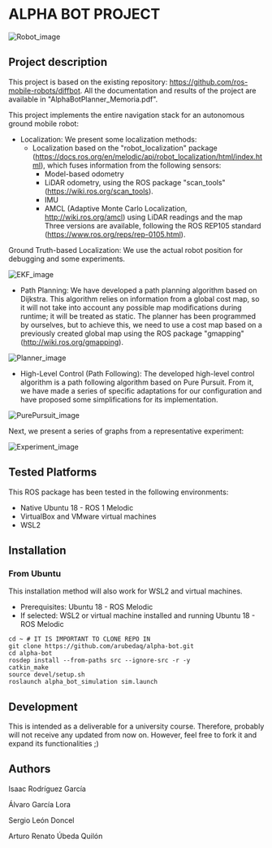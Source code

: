 # ALPHA BOT PROJECT
![Robot_image](https://github.com/arubedaq/alpha-bot/blob/main/images/PlanteamientoGeneral.png)

## Project description
This project is based on the existing repository: https://github.com/ros-mobile-robots/diffbot. All the documentation and results of the project are available in "AlphaBotPlanner_Memoria.pdf".

This project implements the entire navigation stack for an autonomous ground mobile robot:

- Localization: We present some localization methods:
    - Localization based on the "robot_localization" package (https://docs.ros.org/en/melodic/api/robot_localization/html/index.html), which fuses information from the following sensors:
        - Model-based odometry
        - LiDAR odometry, using the ROS package "scan_tools" (https://wiki.ros.org/scan_tools).
        - IMU
        - AMCL (Adaptive Monte Carlo Localization, http://wiki.ros.org/amcl) using LiDAR readings and the map    
    Three versions are available, following the ROS REP105 standard (https://www.ros.org/reps/rep-0105.html).

Ground Truth-based Localization: We use the actual robot position for debugging and some experiments.

![EKF_image](https://github.com/arubedaq/alpha-bot/blob/main/images/EKF.png)

- Path Planning: We have developed a path planning algorithm based on Dijkstra. This algorithm relies on information from a global cost map, so it will not take into account any possible map modifications during runtime; it will be treated as static. The planner has been programmed by ourselves, but to achieve this, we need to use a cost map based on a previously created global map using the ROS package "gmapping" (http://wiki.ros.org/gmapping).

![Planner_image](https://github.com/arubedaq/alpha-bot/blob/main/images/Planner.png)

- High-Level Control (Path Following): The developed high-level control algorithm is a path following algorithm based on Pure Pursuit. From it, we have made a series of specific adaptations for our configuration and have proposed some simplifications for its implementation.

![PurePursuit_image](https://github.com/arubedaq/alpha-bot/blob/main/images/PurePursuit.png)

Next, we present a series of graphs from a representative experiment:

![Experiment_image](https://github.com/arubedaq/alpha-bot/blob/main/images/ExperimentoRepresentativo.png)


## Tested Platforms
This ROS package has been tested in the following environments:
- Native Ubuntu 18 - ROS 1 Melodic
- VirtualBox and VMware virtual machines 
- WSL2

## Installation
### From Ubuntu
This installation method will also work for WSL2 and virtual machines.

- Prerequisites: Ubuntu 18 - ROS Melodic
- If selected: WSL2 or virtual machine installed and running Ubuntu 18 - ROS Melodic

```
cd ~ # IT IS IMPORTANT TO CLONE REPO IN 
git clone https://github.com/arubedaq/alpha-bot.git
cd alpha-bot
rosdep install --from-paths src --ignore-src -r -y
catkin_make
source devel/setup.sh
roslaunch alpha_bot_simulation sim.launch
```

## Development
This is intended as a deliverable for a university course. Therefore, probably will not receive any updated from now on. However, feel free to fork it and expand its functionalities ;)

## Authors
Isaac Rodríguez García

Álvaro García Lora

Sergio León Doncel

Arturo Renato Úbeda Quilón



